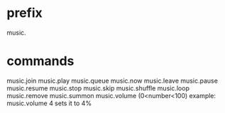 # prefix 
music.
# commands 
 music.join
music.play
music.queue
music.now
music.leave
music.pause
music.resume
music.stop
music.skip
music.shuffle
music.loop
music.remove
music.summon
music.volume (0<number<100) example: music.volume 4 sets it to 4%
